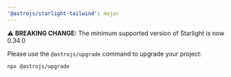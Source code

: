 ```yaml
---
'@astrojs/starlight-tailwind': major
---
```


⚠️ **BREAKING CHANGE:** The minimum supported version of Starlight is now 0.34.0

Please use the `@astrojs/upgrade` command to upgrade your project:

```sh
npx @astrojs/upgrade
```

